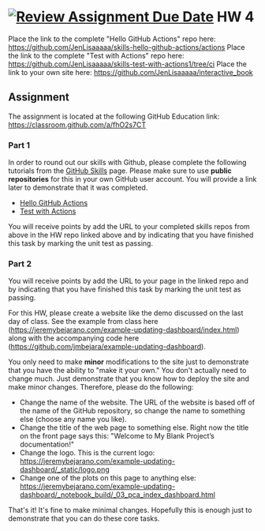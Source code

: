 [![Review Assignment Due Date](https://classroom.github.com/assets/deadline-readme-button-24ddc0f5d75046c5622901739e7c5dd533143b0c8e959d652212380cedb1ea36.svg)](https://classroom.github.com/a/F2vSH9AI)
HW 4
====
Place the link to the complete "Hello GitHub Actions" repo here: 
https://github.com/JenLisaaaaa/skills-hello-github-actions/actions
Place the link to the complete "Test with Actions" repo here: 
https://github.com/JenLisaaaaa/skills-test-with-actions1/tree/ci
Place the link to your own site here:
https://github.com/JenLisaaaaa/interactive_book


## Assignment

The assignment is located at the following GitHub Education link: https://classroom.github.com/a/fhO2s7CT

### Part 1

In order to round out our skills with Github, please complete the following tutorials from the [GitHub Skills](https://skills.github.com/) page. Please make sure to use **public repositories** for this in your own GitHub user account. You will provide a link later to demonstrate that it was completed.

 - [Hello GitHub Actions](https://github.com/skills/hello-github-actions)
 - [Test with Actions](https://github.com/skills/test-with-actions)

You will receive points by add the URL to your completed skills repos from above in the HW repo linked above and by indicating that you have finished this task by marking the unit test as passing.


### Part 2

You will receive points by add the URL to your page in the linked repo and by indicating that you have finished this task by marking the unit test as passing.

For this HW, please create a website like the demo discussed on the last day of class. See the example from class here (https://jeremybejarano.com/example-updating-dashboard/index.html) along with the accompanying code here (https://github.com/jmbejara/example-updating-dashboard).

You only need to make **minor** modifications to the site just to demonstrate that you have the ability to "make it your own." You don't actually need to change much. Just demonstrate that you know how to deploy the site and make minor changes. Therefore, please do the following:

 - Change the name of the website. The URL of the website is based off of the name of the GitHub repository, so change the name to something else (choose any name you like).
 - Change the title of the web page to something else. Right now the title on the front page says this: "Welcome to My Blank Project’s documentation!"
 - Change the logo. This is the current logo: https://jeremybejarano.com/example-updating-dashboard/_static/logo.png
 - Change one of the plots on this page to anything else: https://jeremybejarano.com/example-updating-dashboard/_notebook_build/_03_pca_index_dashboard.html

That's it! It's fine to make minimal changes. Hopefully this is enough just to demonstrate that you can do these core tasks.
